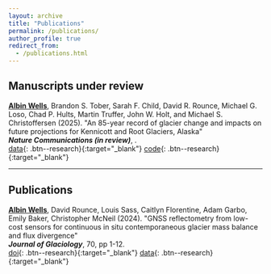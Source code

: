 ```yaml
---
layout: archive
title: "Publications"
permalink: /publications/
author_profile: true
redirect_from:
  - /publications.html
---
```


## Manuscripts under review

<ins>**Albin Wells**</ins>, Brandon S. Tober, Sarah F. Child, David R. Rounce, Michael G. Loso, Chad P. Hults, Martin Truffer, John W. Holt, and Michael S. Christoffersen (2025). "An 85-year record of glacier change and impacts on future projections for Kennicott and Root Glaciers, Alaska"\
***Nature Communications (in review)***, .\
[data](https://doi.org/10.5281/zenodo.14783252){: .btn--research}{:target="_blank"}
[code](https://github.com/albinwwells/past_and_future_mb){: .btn--research}{:target="_blank"}


---
## Publications

<ins>**Albin Wells**</ins>, David Rounce, Louis Sass, Caitlyn Florentine, Adam Garbo, Emily Baker, Christopher McNeil (2024). "GNSS reflectometry from low-cost sensors for continuous in situ contemporaneous glacier mass balance and flux divergence"\
***Journal of Glaciology***, 70, pp 1-12.\
[doi](https://doi.org/10.1017/jog.2024.54){: .btn--research}{:target="_blank"}
[data]([https://arxiv.org/abs/2301.12832](https://doi.org/10.5281/zenodo.10846444)){: .btn--research}{:target="_blank"}




